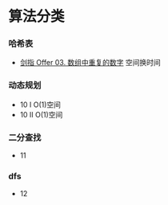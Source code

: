 # 算法分类


### 哈希表

- [剑指 Offer 03. 数组中重复的数字](https://leetcode-cn.com/problems/shu-zu-zhong-zhong-fu-de-shu-zi-lcof/) 空间换时间

### 动态规划

- 10 I O(1)空间
- 10 II O(1)空间

### 二分查找

- 11 

### dfs

- 12

